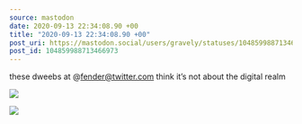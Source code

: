 ```yaml
---
source: mastodon
date: 2020-09-13 22:34:08.90 +00
title: "2020-09-13 22:34:08.90 +00"
post_uri: https://mastodon.social/users/gravely/statuses/104859988713466973
post_id: 104859988713466973
---
```

these dweebs at @fender@twitter.com think it’s not about the digital realm


![](/images/104859988536881644.png)

![](/images/104859988659456727.jpg)

